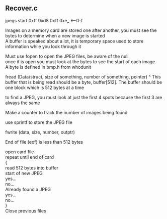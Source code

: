 ## Recover.c

jpegs start 0xff 0xd8 0xff 0xe_ <--0-f

Images on a memory card are stored one after another, you must see the bytes to determine when a new image is started <br>
A buffer is speaked about a lot, it is temporary space used to store information while you look through it

Must use fopen to open the JPEG files, be aware of the null <br>
once it is open you must look at the bytes to see the start of each image <br>
A byte is defined in bmp.h from whodunit

fread (Data/struct, size of something, number of something, pointer)
^ This buffer that is being read should be a byte, buffer[512]. The buffer should be one block which is 512 bytes at a time

to find a JPEG, you must look at just the first 4 spots because the first 3 are always the same

Make a counter to track the number of images being found

use sprintf to store the JPEG file 

fwrite (data, size, number, outptr)

End of file (eof) is less than 512 bytes

open card file <br>
repeat until end of card <br>
  { <br>
  read 512 bytes into buffer <br>
  start of new JPEG <br>
    yes... <br>
    no... <br>
  Already found a JPEG <br>
    yes... <br>
    no... <br>
  } <br>
Close previous files <br>
